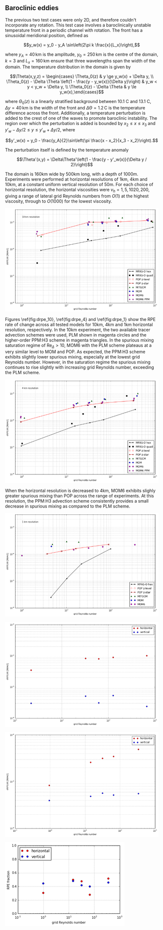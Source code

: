 ## Baroclinic eddies

The previous two test cases were only 2D, and therefore couldn't incorporate any rotation. This test case involves a baroclinically unstable temperature front in a periodic channel with rotation. The front has a sinusoidal meridional position, defined as

$$y_w(x) = y_0 - y_A \sin\left(2\pi k \frac{x}{L_x}\right),$$

where $y_A = 40\,\text{km}$ is the amplitude, $y_0 = 250\,\text{km}$ is the centre of the domain, $k = 3$ and $L_x = 160\,\text{km}$ ensure that three wavelengths span the width of the domain. The temperature distribution in the domain is given by

$$\Theta(x,y,z) = \begin{cases}
\Theta_0(z) & y \ge y_w(x) + \Delta y, \\
\Theta_0(z) - \Delta \Theta \left(1 - \frac{y - y_w(x)}{\Delta y}\right) & y_w < y < y_w + \Delta y, \\
\Theta_0(z) - \Delta \Theta & y \le y_w(x),\end{cases}$$

where $\Theta_0(z)$ is a linearly stratified background between 10.1 C and 13.1 C, $\Delta y = 40\,\text{km}$ is the width of the front and $\Delta \Theta = 1.2\,\mathrm{C}$ is the temperature difference across the front. Additionally, a temperature perturbation is added to the crest of one of the waves to promote baroclinic instability. The region over which the perturbation is added is bounded by $x_2 \le x \le x_3$ and $y'_w - \Delta y / 2 \le y \le y'_w + \Delta y / 2$, where

$$y'_w(x) = y_0 - \frac{y_A}{2}\sin\left(\pi \frac{x - x_2}{x_3 - x_2}\right).$$

The perturbation itself is defined by the temperature anomaly

$$\Theta'(x,y) = \Delta\Theta'\left(1 - \frac{y - y'_w(x)}{\Delta y / 2}\right)$$

The domain is 160km wide by 500km long, with a depth of 1000m. Experiments were performed at horizontal resolutions of 1km, 4km and 10km, at a constant uniform vertical resolution of 50m. For each choice of horizontal resolution, the horizontal viscosities were $\nu_h = 1, 5, 10 20, 200$, giving a range of lateral grid Reynolds numbers from $O(1)$ at the highest viscosity, through to $O(1000)$ for the lowest viscosity.

![\label{fig:drpe_10} RPE rate of change at 10km resolution](plots/eddies_drpe_10.png)

Figures \ref{fig:drpe_10}, \ref{fig:drpe_4} and \ref{fig:drpe_1} show the RPE rate of change across all tested models for 10km, 4km and 1km horizontal resolution, respectively. In the 10km experiment, the two available tracer advection schemes were used, PLM shown in magenta circles and the higher-order PPM:H3 scheme in magenta triangles. In the spurious mixing saturation regime of $\mathrm{Re}_\Delta > 10$, MOM6 with the PLM scheme plateaus at a very similar level to MOM and POP. As expected, the PPM:H3 scheme exhibits slightly lower spurious mixing, especially at the lowest grid Reynolds number. However, in the saturation regime the spurious mixing continues to rise slightly with increasing grid Reynolds number, exceeding the PLM scheme.

![\label{fig:drpe_4} RPE rate of change at 4km resolution](plots/eddies_drpe_4.png)

When the horizontal resolution is decreased to 4km, MOM6 exhibits slighly greater spurious mixing than POP across the range of experiments. At this resolution, the PPM:H3 advection scheme consistently provides a small decrease in spurious mixing as compared to the PLM scheme.

![\label{fig:drpe_1} RPE rate of change at 1km resolution](plots/eddies_drpe_1.png)

![\label{fig:split_10} Spurious mixing orientation at 10km resolution](plots/eddies_drpe_split_10.png)

![\label{fig:split_4} Spurious mixing orientation at 4km resolution](plots/eddies_drpe_split_4.png)

![\label{fig:split_1} Spurious mixing orientation at 1km resolution](plots/eddies_drpe_split_1.png)
